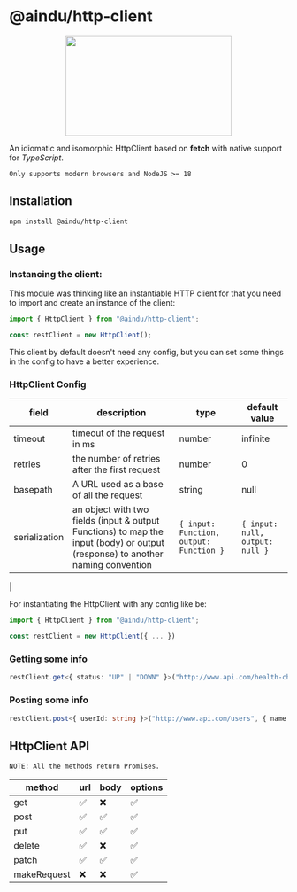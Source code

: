 # @aindu/http-client

<p align="center">
    <img src="https://avatars.githubusercontent.com/u/121467350?s=400&u=c2cd1b3deea96ddb8dae7cec440d50791907202f&v=4" width="300px" height="180px"
/>
</p>


An idiomatic and isomorphic HttpClient based on **fetch** with native support for _TypeScript_.

`Only supports modern browsers and NodeJS >= 18`

## Installation

```sh
npm install @aindu/http-client
```

## Usage

### Instancing the client:

This module was thinking like an instantiable HTTP client for that you need to import and create an instance of the client:

```ts
import { HttpClient } from "@aindu/http-client";

const restClient = new HttpClient();
```

This client by default doesn't need any config, but you can set some things in the config to have a better experience.


### HttpClient Config
| field | description | type | default value |
|-------|-------------|------|---------------|
| timeout | timeout of the request in ms | number | infinite |
| retries | the number of retries after the first request | number | 0 |
| basepath | A URL used as a base of all the request | string | null |
| serialization | an object with two fields (input & output Functions) to map the input (body) or output (response) to another naming convention | `{ input: Function, output: Function }` | `{ input: null, output: null }`
|

For instantiating the HttpClient with any config like be:
```ts
import { HttpClient } from "@aindu/http-client";

const restClient = new HttpClient({ ... })
```

### Getting some info
```ts
restClient.get<{ status: "UP" | "DOWN" }>("http://www.api.com/health-check")
```

### Posting some info

```ts
restClient.post<{ userId: string }>("http://www.api.com/users", { name: "Pepe", surname: "Argento" })

```

## HttpClient API
`NOTE: All the methods return Promises.`

| method      | url | body | options |
|-------------|-----|------|---------|
| get         | ✅  | ❌   | ✅     |
| post        | ✅  | ✅   | ✅     |
| put         | ✅  | ✅   | ✅     |
| delete      | ✅  | ❌   | ✅     |
| patch       | ✅  | ✅   | ✅     |
| makeRequest | ❌  | ❌   | ✅     |

